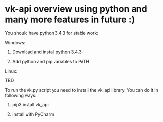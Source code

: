 # vk-api overview using python and many more features in future :)

You should have python 3.4.3 for stable work:

Windows:

1. Download and install [python 3.4.3](https://www.python.org/downloads/release/python-343/)

2. Add python and pip variables to PATH

Linux:

TBD

To run the vk.py script you need to install the vk_api library. You can do it in following ways:

1. pip3 install vk_api

2. install with PyCharm
